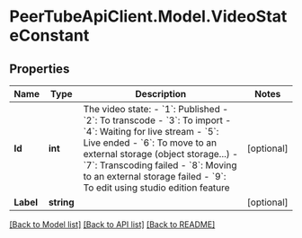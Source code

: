 # PeerTubeApiClient.Model.VideoStateConstant

## Properties

Name | Type | Description | Notes
------------ | ------------- | ------------- | -------------
**Id** | **int** | The video state: - &#x60;1&#x60;: Published - &#x60;2&#x60;: To transcode - &#x60;3&#x60;: To import - &#x60;4&#x60;: Waiting for live stream - &#x60;5&#x60;: Live ended - &#x60;6&#x60;: To move to an external storage (object storage...) - &#x60;7&#x60;: Transcoding failed - &#x60;8&#x60;: Moving to an external storage failed - &#x60;9&#x60;: To edit using studio edition feature  | [optional] 
**Label** | **string** |  | [optional] 

[[Back to Model list]](../README.md#documentation-for-models) [[Back to API list]](../README.md#documentation-for-api-endpoints) [[Back to README]](../README.md)

